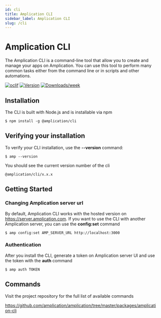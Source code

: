 ```yaml
---
id: cli
title: Amplication CLI
sidebar_label: Amplication CLI
slug: /cli
---
```


# Amplication CLI

The Amplication CLI is a command-line tool that allow you to create and manage your apps on Amplication. You can use this tool to perform many common tasks either from the command line or in scripts and other automations.

[![oclif](https://img.shields.io/badge/cli-oclif-brightgreen.svg)](https://oclif.io)
[![Version](https://img.shields.io/npm/v/@amplication/cli.svg)](https://npmjs.org/package/@amplication/cli)
[![Downloads/week](https://img.shields.io/npm/dw/@amplication/cli.svg)](https://npmjs.org/package/@amplication/cli)

## Installation

The CLI is built with Node.js and is installable via npm

```sh-session
$ npm install -g @amplication/cli
```

## Verifying your installation

To verify your CLI installation, use the **--version** command:

```sh-session
$ amp --version

```

You should see the current version number of the cli

```
@amplication/cli/x.x.x
```

## Getting Started

### Changing Amplication server url

By default, Amplication CLI works with the hosted version on https://server.amplication.com.  If you want to use the CLI with another Amplication server, you can use the **config:set** command

```sh-session
$ amp config:set AMP_SERVER_URL http://localhost:3000
```

### Authentication

After you install the CLI, generate a token on Amplication server UI and use the token with the **auth** command

```sh-session
$ amp auth TOKEN
```

## Commands

Visit the project repository for the full list of available commands

https://github.com/amplication/amplication/tree/master/packages/amplication-cli
